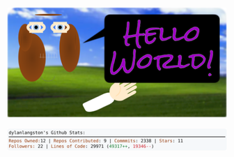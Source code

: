 <!-- 
Version 2.0.82
Built Fri Jul 19 2024 05:06:09 GMT+0000 (Coordinated Universal Time)
-->

<h1 align="center">
  <a href="https://github.com/dylanlangston/dylanlangston/tree/master/src" title="Click to View Source">
    <picture width="100%" alt="Dylan">
      <source media="(prefers-color-scheme: dark)" srcset="dylan-dark.svg?version=2.0.82">
      <img src="dylan-light.svg?version=2.0.82" alt="Dylan">
    </picture>
  </a>
</h1>

<div align="center">
  <picture width="100%" alt="Profile Info and Stats">
    <source media="(prefers-color-scheme: dark)" srcset="stats-dark.svg?version=2.0.82">
    <img src="stats-light.svg?version=2.0.82" alt="Profile Info and Stats">
  </picture>
</div>
